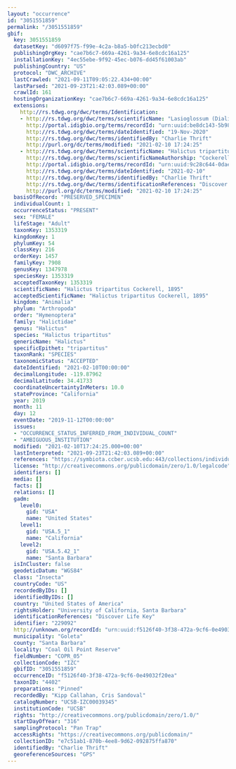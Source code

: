 ```yaml
---
layout: "occurrence"
id: "3051551859"
permalink: "/3051551859"
gbif:
  key: 3051551859
  datasetKey: "d6097f75-f99e-4c2a-b8a5-b0fc213ecbd0"
  publishingOrgKey: "cae7b6c7-669a-4261-9a34-6e8cdc16a125"
  installationKey: "4ec55ebe-9f92-45ec-b076-dd45f61003ab"
  publishingCountry: "US"
  protocol: "DWC_ARCHIVE"
  lastCrawled: "2021-09-11T09:05:22.434+00:00"
  lastParsed: "2021-09-23T21:42:03.089+00:00"
  crawlId: 161
  hostingOrganizationKey: "cae7b6c7-669a-4261-9a34-6e8cdc16a125"
  extensions:
    http://rs.tdwg.org/dwc/terms/Identification:
    - http://rs.tdwg.org/dwc/terms/scientificName: "Lasioglossum (Dialictus)"
      http://portal.idigbio.org/terms/recordId: "urn:uuid:be8dc143-5b98-441c-abd5-4e9391353985"
      http://rs.tdwg.org/dwc/terms/dateIdentified: "19-Nov-2020"
      http://rs.tdwg.org/dwc/terms/identifiedBy: "Charlie Thrift"
      http://purl.org/dc/terms/modified: "2021-02-10 17:24:25"
    - http://rs.tdwg.org/dwc/terms/scientificName: "Halictus tripartitus"
      http://rs.tdwg.org/dwc/terms/scientificNameAuthorship: "Cockerell, 1895"
      http://portal.idigbio.org/terms/recordId: "urn:uuid:9c28c644-0dae-4301-9448-db948f422f33"
      http://rs.tdwg.org/dwc/terms/dateIdentified: "2021-02-10"
      http://rs.tdwg.org/dwc/terms/identifiedBy: "Charlie Thrift"
      http://rs.tdwg.org/dwc/terms/identificationReferences: "Discover Life Key"
      http://purl.org/dc/terms/modified: "2021-02-10 17:24:25"
  basisOfRecord: "PRESERVED_SPECIMEN"
  individualCount: 1
  occurrenceStatus: "PRESENT"
  sex: "FEMALE"
  lifeStage: "Adult"
  taxonKey: 1353319
  kingdomKey: 1
  phylumKey: 54
  classKey: 216
  orderKey: 1457
  familyKey: 7908
  genusKey: 1347978
  speciesKey: 1353319
  acceptedTaxonKey: 1353319
  scientificName: "Halictus tripartitus Cockerell, 1895"
  acceptedScientificName: "Halictus tripartitus Cockerell, 1895"
  kingdom: "Animalia"
  phylum: "Arthropoda"
  order: "Hymenoptera"
  family: "Halictidae"
  genus: "Halictus"
  species: "Halictus tripartitus"
  genericName: "Halictus"
  specificEpithet: "tripartitus"
  taxonRank: "SPECIES"
  taxonomicStatus: "ACCEPTED"
  dateIdentified: "2021-02-10T00:00:00"
  decimalLongitude: -119.87962
  decimalLatitude: 34.41733
  coordinateUncertaintyInMeters: 10.0
  stateProvince: "California"
  year: 2019
  month: 11
  day: 12
  eventDate: "2019-11-12T00:00:00"
  issues:
  - "OCCURRENCE_STATUS_INFERRED_FROM_INDIVIDUAL_COUNT"
  - "AMBIGUOUS_INSTITUTION"
  modified: "2021-02-10T17:24:25.000+00:00"
  lastInterpreted: "2021-09-23T21:42:03.089+00:00"
  references: "https://symbiota.ccber.ucsb.edu:443/collections/individual/index.php?occid=229092"
  license: "http://creativecommons.org/publicdomain/zero/1.0/legalcode"
  identifiers: []
  media: []
  facts: []
  relations: []
  gadm:
    level0:
      gid: "USA"
      name: "United States"
    level1:
      gid: "USA.5_1"
      name: "California"
    level2:
      gid: "USA.5.42_1"
      name: "Santa Barbara"
  isInCluster: false
  geodeticDatum: "WGS84"
  class: "Insecta"
  countryCode: "US"
  recordedByIDs: []
  identifiedByIDs: []
  country: "United States of America"
  rightsHolder: "University of California, Santa Barbara"
  identificationReferences: "Discover Life Key"
  identifier: "229092"
  http://unknown.org/recordId: "urn:uuid:f5126f40-3f38-472a-9cf6-0e49032f20ea"
  municipality: "Goleta"
  county: "Santa Barbara"
  locality: "Coal Oil Point Reserve"
  fieldNumber: "COPR_05"
  collectionCode: "IZC"
  gbifID: "3051551859"
  occurrenceID: "f5126f40-3f38-472a-9cf6-0e49032f20ea"
  taxonID: "4402"
  preparations: "Pinned"
  recordedBy: "Kipp Callahan, Cris Sandoval"
  catalogNumber: "UCSB-IZC00039345"
  institutionCode: "UCSB"
  rights: "http://creativecommons.org/publicdomain/zero/1.0/"
  startDayOfYear: "316"
  samplingProtocol: "Pan Trap"
  accessRights: "https://creativecommons.org/publicdomain/"
  collectionID: "e7c51ab1-870b-4ee8-9d62-092875ffa870"
  identifiedBy: "Charlie Thrift"
  georeferenceSources: "GPS"
---
```

